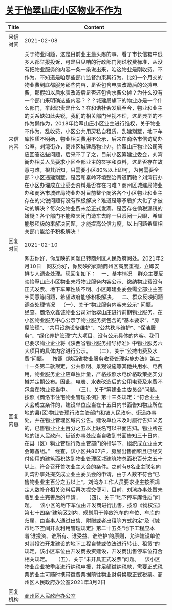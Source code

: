 # [关于怡翠山庄小区物业不作为](http://www.shangluo.gov.cn/zmhd/ldxxxx.jsp?urltype=leadermail.LeaderMailContentUrl&wbtreeid=1112&leadermailid=6917)

| Title |                                                                                                                                                                                                                                                                                                                                                                                                                                                                                                                                                                                                                           Content                                                                                                                                                                                                                                                                                                                                                                                                                                                                                                                                                                                                                           |
|:-----:|-------------------------------------------------------------------------------------------------------------------------------------------------------------------------------------------------------------------------------------------------------------------------------------------------------------------------------------------------------------------------------------------------------------------------------------------------------------------------------------------------------------------------------------------------------------------------------------------------------------------------------------------------------------------------------------------------------------------------------------------------------------------------------------------------------------------------------------------------------------------------------------------------------------------------------------------------------------------------------------------------------------------------------------------------------------------------------------------------------------------------------------------------------------------------------------------------------------------------------------------------------------|
| 来信时间  | 2021-02-08                                                                                                                                                                                                                                                                                                                                                                                                                                                                                                                                                                                                                                                                                                                                                                                                                                                                                                                                                                                                                                                                                                                                                                                                                                                  |
| 来信内容  | 关于物业问题，这是目前业主最头疼的事，看了市长信箱中很多人都举报投诉，可是只见咱的行政部门刚说收费标准，从没有把物业服务的内容一条一条说出来，咱这物业是刚收费，不作为，不知道是咱那些部门监督约束其行为，比如一个月交的物业费到底都服务那些内容，是否包含电表改造后的公摊电费，那假如以后水表改造后是否还包含水费公摊？为什么没有一个部门来明确这些内容？？？城建局旗下的物业办是一个什么部门，举起职责是什么？在和谐社会发展至今，物业和业主的关系缺如此尖锐，我们的相关部门坐视不理，这是典型的不作为懒作为，2018年怡翠山庄小区业主进行维权，关于物业不作为，乱收费，小区公共用房私自租赁，乱建别墅，地下车库性质不明确，物业相关费用不公示，后来在商洛市信访局办公室，刘湾街办，商州区城建局物业办，怡翠山庄物业公司答应回答这些问题，后来不了了之，目前小区筹建业委会，刘湾街办相关人员要求小区全部业主的签字和资料，这是否存在故意刁难，根其所知，只需要小区80%以上即可，为何需要全部？小区违建别墅，是否和秦岭环境整治背道而驰？刘湾街办在小区办理成立业委会资料是否存在刁难？商州区城建局物业办和商洛市城建局物业办对目前整个商洛各个小区物业和业主存在的尖锐问题有没有积极解决？难道是等矛盾扩大化了才被动的解决？每次交物业费未给正式发票，是否存在偷税漏税的嫌疑？各个部门不能整天闭门造车去睁一只眼闭一只眼，希望能够积极的来解决问题，才能提高公信力度，以上问题希望相关部门能给予积极解决！                                                                                                                                                                                                                                                                                                                                                                                                                                                                                                                                                                                                    |
| 回复时间  | 2021-02-10                                                                                                                                                                                                                                                                                                                                                                                                                                                                                                                                                                                                                                                                                                                                                                                                                                                                                                                                                                                                                                                                                                                                                                                                                                                  |
| 回复内容  | 网友你好，你反映的问题已转商州区人民政府阅处。2021年2月10日    网友你好，你反映的问题商州区高度重视，立即安排专人调查处理。现回复如下：    一、基本情况    群众主要反映怡翠山庄小区物业未将物业服务内容公示、缴纳物业费没有正式发票、地下车库性质不明、小区筹建业委会需全部业主签字同意等问题，希望政府能够积极解决。    二、群众反映问题调查处理情况    （一）、关于“物业服务内容未公示” 问题。    经查，商洛众鑫诚物业公司对怡翠山庄进行前期物业服务，在小区物业服务中心公示了物业服务费包含的“基本要求”、“房屋管理”、“共用设施设备维护”、“公共秩序维护”、“保洁服务”、“绿化养护管理”六大项目，没有公示具体的内容。我们已要求物业企业将《陕西省物业服务指导标准》中物业服务六大项目的具体内容进行公示。    （二）、关于“公摊电费及水费”问题。    按照《陕西省物业服务收费管理实施办法》第二十一条第二款规定，公共照明、景观设施等其他共用水、电费用，物业服务企业应单独计量，严格按照水电价格政策据实分摊并定期公布。因此，电表、水表改造后的公用电费及水费不包含在物业费当中。    （三）、关于“筹建业主委员会”问题。    按照《商洛市住宅物业管理条例》第十三条规定：“符合业主大会成立条件的，建设单位应当在十五日内书面告知物业所在地的县(区)物业管理行政主管部门和镇人民政府、街道办事处，并在物业管理区域内公告。建设单位未及时履行告知义务的，已售物业业主百分之五以上联名可以书面告知。物业所在地的镇人民政府、街道办事处应当自收到书面告知三十日内，在县（区）物业管理行政主管部门的指导下，组织成立业主大会筹备组。”    经查，该小区共867户，房屋出售面积且已经交付使用的建筑面积达到物业管理区域建筑物总面积百分之五十以上，符合召开首次业主大会的条件。之前有6名业主联名向刘湾办事处提交成立业主委员会的申请，由于人数不符合“已售物业业主百分之五以上”，刘湾办工作人员要求业主按照规定人数补齐相关资料后再次提交便可，目前，刘湾办事处暂未收到业主完善后的申请。    （四）、关于“地下停车库性质”问题。    该小区的地下车位由开发商进行出售，按照《物权法》第七十四条“建筑区划内，规划用于停放汽车的车位、车库的归属，由当事人通过出售、附赠或者出租等方式约定”及《城市地下空间开发利用管理规定》第二十五条“地下工程应本着‘谁投资、谁所有、谁受益、谁维护’的原则，允许建设单位对其投资开发建设的地下工程自营或依法进行转让、租赁”的规定，该小区车位由开发商投资建设，开发商出售停车位符合相关规定。    （五）、关于“未开具正式发票”问题。    该小区物业企业按季度进行纳税申报，并足额缴纳税款，需要正式税票的业主可随时携带缴费票据前往物业财务换取正式税票。商州区人民政府办公室2021年3月2日 |
| 回复机构  | [商州区人民政府办公室](../../category/agencies/商州区人民政府办公室.md)                                                                                                                                                                                                                                                                                                                                                                                                                                                                                                                                                                                                                                                                                                                                                                                                                                                                                                                                                                                                                                                                                                                                                                                                         |